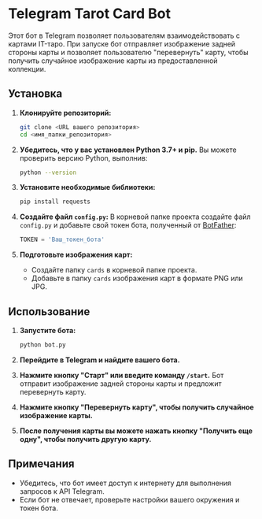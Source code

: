 
# Telegram Tarot Card Bot

Этот бот в Telegram позволяет пользователям взаимодействовать с картами IT-таро. При запуске бот отправляет изображение задней стороны карты и позволяет пользователю "перевернуть" карту, чтобы получить случайное изображение карты из предоставленной коллекции.

## Установка

1. **Клонируйте репозиторий:**
   ```bash
   git clone <URL вашего репозитория>
   cd <имя_папки_репозитория>
   ```

2. **Убедитесь, что у вас установлен Python 3.7+ и pip.** Вы можете проверить версию Python, выполнив:
   ```bash
   python --version
   ```

3. **Установите необходимые библиотеки:**
   ```bash
   pip install requests
   ```

4. **Создайте файл `config.py`:**
   В корневой папке проекта создайте файл `config.py` и добавьте свой токен бота, полученный от [BotFather](https://core.telegram.org/bots#botfather):
   ```python
   TOKEN = 'Ваш_токен_бота'
   ```

5. **Подготовьте изображения карт:**
   - Создайте папку `cards` в корневой папке проекта.
   - Добавьте в папку `cards` изображения карт в формате PNG или JPG.

## Использование

1. **Запустите бота:**
   ```bash
   python bot.py
   ```

2. **Перейдите в Telegram и найдите вашего бота.**
3. **Нажмите кнопку "Старт" или введите команду `/start`.** Бот отправит изображение задней стороны карты и предложит перевернуть карту.
4. **Нажмите кнопку "Перевернуть карту", чтобы получить случайное изображение карты.**
5. **После получения карты вы можете нажать кнопку "Получить еще одну", чтобы получить другую карту.**

## Примечания

- Убедитесь, что бот имеет доступ к интернету для выполнения запросов к API Telegram.
- Если бот не отвечает, проверьте настройки вашего окружения и токен бота.
